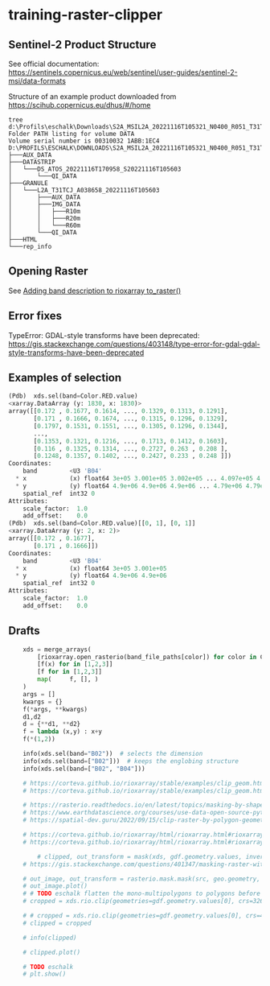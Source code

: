 # training-raster-clipper

## Sentinel-2 Product Structure

See official documentation: 
https://sentinels.copernicus.eu/web/sentinel/user-guides/sentinel-2-msi/data-formats

Structure of an example product downloaded from https://scihub.copernicus.eu/dhus/#/home

```
tree d:\Profils\eschalk\Downloads\S2A_MSIL2A_20221116T105321_N0400_R051_T31TCJ_20221116T170958\S2A_MSIL2A_20221116T105321_N0400_R051_T31TCJ_20221116T170958.SAFE
Folder PATH listing for volume DATA
Volume serial number is 00310032 1ABB:1EC4
D:\PROFILS\ESCHALK\DOWNLOADS\S2A_MSIL2A_20221116T105321_N0400_R051_T31TCJ_20221116T170958\S2A_MSIL2A_20221116T105321_N0400_R051_T31TCJ_20221116T170958.SAFE
├───AUX_DATA
├───DATASTRIP
│   └───DS_ATOS_20221116T170958_S20221116T105603
│       └───QI_DATA
├───GRANULE
│   └───L2A_T31TCJ_A038658_20221116T105603
│       ├───AUX_DATA
│       ├───IMG_DATA
│       │   ├───R10m
│       │   ├───R20m
│       │   └───R60m
│       └───QI_DATA
├───HTML
└───rep_info
```

## Opening Raster 

See [Adding band description to rioxarray to_raster()](https://stackoverflow.com/questions/65616979/adding-band-description-to-rioxarray-to-raster)

## Error fixes

TypeError: GDAL-style transforms have been deprecated: https://gis.stackexchange.com/questions/403148/type-error-for-gdal-gdal-style-transforms-have-been-deprecated

## Examples of selection 

```python
(Pdb)  xds.sel(band=Color.RED.value)                  
<xarray.DataArray (y: 1830, x: 1830)>
array([[0.172 , 0.1677, 0.1614, ..., 0.1329, 0.1313, 0.1291],
       [0.171 , 0.1666, 0.1674, ..., 0.1315, 0.1296, 0.1329],
       [0.1797, 0.1531, 0.1551, ..., 0.1305, 0.1296, 0.1344],
       ...,
       [0.1353, 0.1321, 0.1216, ..., 0.1713, 0.1412, 0.1603],
       [0.116 , 0.1325, 0.1314, ..., 0.2727, 0.263 , 0.208 ],
       [0.1248, 0.1357, 0.1402, ..., 0.2427, 0.233 , 0.248 ]])
Coordinates:
    band         <U3 'B04'
  * x            (x) float64 3e+05 3.001e+05 3.002e+05 ... 4.097e+05 4.098e+05
  * y            (y) float64 4.9e+06 4.9e+06 4.9e+06 ... 4.79e+06 4.79e+06
    spatial_ref  int32 0
Attributes:
    scale_factor:  1.0
    add_offset:    0.0
(Pdb)  xds.sel(band=Color.RED.value)[[0, 1], [0, 1]]   
<xarray.DataArray (y: 2, x: 2)>
array([[0.172 , 0.1677],
       [0.171 , 0.1666]])
Coordinates:
    band         <U3 'B04'
  * x            (x) float64 3e+05 3.001e+05
  * y            (y) float64 4.9e+06 4.9e+06
    spatial_ref  int32 0
Attributes:
    scale_factor:  1.0
    add_offset:    0.0
```

## Drafts


```python
    xds = merge_arrays(
        [rioxarray.open_rasterio(band_file_paths[color]) for color in Color]
        [f(x) for in [1,2,3]]
        [f for in [1,2,3]]
        map(     f, [], )
    )
    args = []
    kwargs = {}
    f(*args, **kwargs)
    d1,d2
    d = {**d1, **d2}
    f = lambda (x,y) : x+y
    f(*(1,2))
```

```python
    info(xds.sel(band="B02"))  # selects the dimension
    info(xds.sel(band=["B02"]))  # keeps the englobing structure
    info(xds.sel(band=["B02", "B04"]))

    # https://corteva.github.io/rioxarray/stable/examples/clip_geom.html#Clip-using-a-geometry
    # https://corteva.github.io/rioxarray/stable/examples/clip_geom.html#Clip-using-a-GeoDataFrame

    # https://rasterio.readthedocs.io/en/latest/topics/masking-by-shapefile.html
    # https://www.earthdatascience.org/courses/use-data-open-source-python/intro-vector-data-python/vector-data-processing/clip-vector-data-in-python-geopandas-shapely/
    # https://spatial-dev.guru/2022/09/15/clip-raster-by-polygon-geometry-in-python-using-rioxarray/

    # https://corteva.github.io/rioxarray/html/rioxarray.html#rioxarray.raster_array.RasterArray
    # https://corteva.github.io/rioxarray/html/rioxarray.html#rioxarray.raster_array.RasterArray.clip

        # clipped, out_transform = mask(xds, gdf.geometry.values, invert=False)
    # https://gis.stackexchange.com/questions/401347/masking-raster-with-a-multipolygon

    # out_image, out_transform = rasterio.mask.mask(src, geo.geometry, filled = True)
    # out_image.plot()
    # # TODO eschalk flatten the mono-multipolygons to polygons before clipping as multipolygons are not supported
    # cropped = xds.rio.clip(geometries=gdf.geometry.values[0], crs=32631)

    # # cropped = xds.rio.clip(geometries=gdf.geometry.values[0], crs=4326)
    # clipped = cropped

    # info(clipped)

    # clipped.plot()

    # TODO eschalk
    # plt.show()
```
